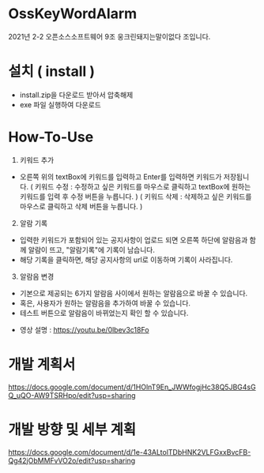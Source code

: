 # OssKeyWordAlarm
2021년 2-2 오픈소스소프트웨어 9조 웅크린돼지는말이없다 조입니다.

# 설치 ( install )
- install.zip을 다운로드 받아서 압축해제
- exe 파일 실행하여 다운로드

# How-To-Use
1) 키워드 추가
  - 오른쪽 위의 textBox에 키워드를 입력하고 Enter를 입력하면 키워드가 저장됩니다.
   ( 키워드 수정 : 수정하고 싶은 키워드를 마우스로 클릭하고 textBox에 원하는 키워드를 입력 후 수정 버튼을 누릅니다. )
   ( 키워드 삭제 : 삭제하고 싶은 키워드를 마우스로 클릭하고 삭제 버튼을 누릅니다. )
2) 알람 기록
  - 입력한 키워드가 포함되어 있는 공지사항이 업로드 되면
    오른쪽 하단에 알람음과 함께 알람이 뜨고, "알람기록"에 기록이 남습니다.
  - 해당 기록을 클릭하면, 해당 공지사항의 url로 이동하며 기록이 사라집니다.

3) 알람음 변경
  - 기본으로 제공되는 6가지 알람음 사이에서 원하는 알람음으로 바꿀 수 있습니다.
  - 혹은, 사용자가 원하는 알람음을 추가하여 바꿀 수 있습니다.
  - 테스트 버튼으로 알람음이 바뀌었는지 확인 할 수 있습니다.

* 영상 설명 : https://youtu.be/0lbev3c18Fo

# 개발 계획서
https://docs.google.com/document/d/1HOlnT9En_JWWfogjHc38Q5JBG4sGQ_uQO-AW9TSRHpo/edit?usp=sharing

# 개발 방향 및 세부 계획
https://docs.google.com/document/d/1e-43ALtolTDbHNK2VLFGxxBvcFB-Qg42jObMMFvVO2o/edit?usp=sharing
